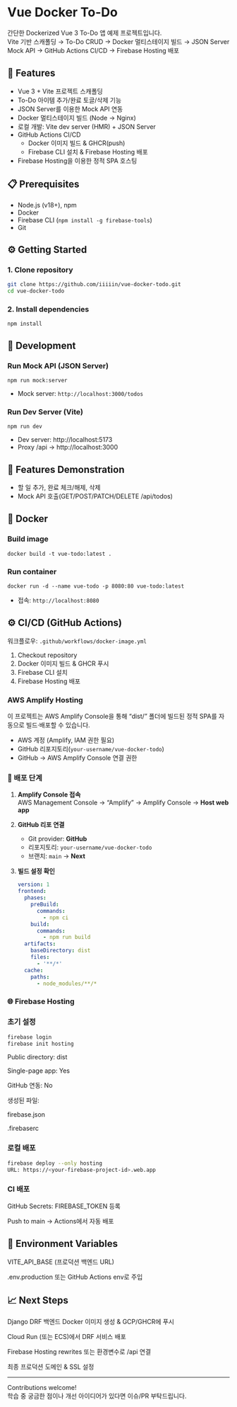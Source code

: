 # Vue Docker To-Do

간단한 Dockerized Vue 3 To-Do 앱 예제 프로젝트입니다.  
Vite 기반 스캐폴딩 → To-Do CRUD → Docker 멀티스테이지 빌드 → JSON Server Mock API → GitHub Actions CI/CD → Firebase Hosting 배포

## 🚀 Features
- Vue 3 + Vite 프로젝트 스캐폴딩
- To-Do 아이템 추가/완료 토글/삭제 기능
- JSON Server를 이용한 Mock API 연동
- Docker 멀티스테이지 빌드 (Node → Nginx)
- 로컬 개발: Vite dev server (HMR) + JSON Server
- GitHub Actions CI/CD
  - Docker 이미지 빌드 & GHCR(push)
  - Firebase CLI 설치 & Firebase Hosting 배포
- Firebase Hosting을 이용한 정적 SPA 호스팅

## 📋 Prerequisites
- Node.js (v18+), npm
- Docker
- Firebase CLI (`npm install -g firebase-tools`)
- Git

## ⚙️ Getting Started

### 1. Clone repository
```bash
git clone https://github.com/iiiiin/vue-docker-todo.git
cd vue-docker-todo
```

### 2. Install dependencies
```
npm install
```

## 🔧 Development
### Run Mock API (JSON Server)
```
npm run mock:server
```
* Mock server: `http://localhost:3000/todos`

### Run Dev Server (Vite)
```
npm run dev
```
* Dev server: http://localhost:5173
* Proxy /api → http://localhost:3000

## 📝 Features Demonstration
* 할 일 추가, 완료 체크/해제, 삭제
* Mock API 호출(GET/POST/PATCH/DELETE /api/todos)

## 🐳 Docker
### Build image

```
docker build -t vue-todo:latest .
```

### Run container
```docker run -d --name vue-todo -p 8080:80 vue-todo:latest```

* 접속: `http://localhost:8080`

## ⚙️ CI/CD (GitHub Actions)
워크플로우: `.github/workflows/docker-image.yml`

1. Checkout repository
2. Docker 이미지 빌드 & GHCR 푸시
3. Firebase CLI 설치
4. Firebase Hosting 배포

### AWS Amplify Hosting

이 프로젝트는 AWS Amplify Console을 통해 “dist/” 폴더에 빌드된 정적 SPA를 자동으로 빌드·배포할 수 있습니다.

- AWS 계정 (Amplify, IAM 권한 필요)
- GitHub 리포지토리(`your-username/vue-docker-todo`)  
- GitHub → AWS Amplify Console 연결 권한

### 🚀 배포 단계

1. **Amplify Console 접속**  
   AWS Management Console → “Amplify” → Amplify Console → **Host web app**

2. **GitHub 리포 연결**  
   - Git provider: **GitHub**  
   - 리포지토리: `your-username/vue-docker-todo`  
   - 브랜치: `main` → **Next**

3. **빌드 설정 확인**  
   ```yaml
   version: 1
   frontend:
     phases:
       preBuild:
         commands:
           - npm ci
       build:
         commands:
           - npm run build
     artifacts:
       baseDirectory: dist
       files:
         - '**/*'
     cache:
       paths:
         - node_modules/**/*

### 🌐 Firebase Hosting

### 초기 설정

```bash
firebase login
firebase init hosting
```

Public directory: dist

Single-page app: Yes

GitHub 연동: No

생성된 파일:

firebase.json

.firebaserc

### 로컬 배포
```bash
firebase deploy --only hosting
URL: https://<your-firebase-project-id>.web.app
```

### CI 배포
GitHub Secrets: FIREBASE_TOKEN 등록

Push to main → Actions에서 자동 배포

## 🔑 Environment Variables
VITE_API_BASE (프로덕션 백엔드 URL)

.env.production 또는 GitHub Actions env로 주입

## 📈 Next Steps
Django DRF 백엔드 Docker 이미지 생성 & GCP/GHCR에 푸시

Cloud Run (또는 ECS)에서 DRF 서비스 배포

Firebase Hosting rewrites 또는 환경변수로 /api 연결

최종 프로덕션 도메인 & SSL 설정

---

Contributions welcome!  
학습 중 궁금한 점이나 개선 아이디어가 있다면 이슈/PR 부탁드립니다.